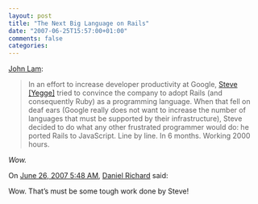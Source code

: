 ```yaml
---
layout: post
title: "The Next Big Language on Rails"
date: "2007-06-25T15:57:00+01:00"
comments: false
categories: 
---
```


<p><a href="http://www.iunknown.com/2007/06/steve-yegge-por.html">John Lam</a>:</p>

<blockquote>
<p>In an effort to increase developer productivity at Google, <a href="http://steve-yegge.blogspot.com/">Steve [Yegge]</a> tried to convince the company to adopt Rails (and consequently Ruby) as a programming language. When that fell on deaf ears (Google really does not want to increase the number of languages that must be supported by their infrastructure), Steve decided to do what any other frustrated programmer would do: he ported Rails to JavaScript. Line by line. In 6 months. Working 2000 hours.</p>
</blockquote>

<p><em>Wow.</em></p>

<section class="comments">



<div class="comment" id="comment-1373">
On <a href="#comment-1373" title="Permalink to this comment">June 26, 2007  5:48 AM</a>, <a href="http://www.thedanielrichard.com/blog/" title="http://www.thedanielrichard.com/blog/" rel="nofollow">Daniel Richard</a>
said:
<p>Wow. That&#8217;s must be some tough work done by Steve!</p>


</section>

